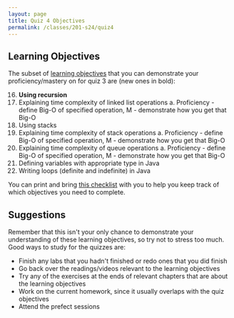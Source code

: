 ```yaml
---
layout: page
title: Quiz 4 Objectives
permalink: /classes/201-s24/quiz4
---
```


## Learning Objectives

The subset of [learning objectives](quizzes-overview) that you can demonstrate your proficiency/mastery on for quiz 3 are (new ones in bold):

16. **Using recursion**
9. Explaining time complexity of linked list operations
    a. Proficiency - define Big-O of specified operation, M - demonstrate how you get that Big-O
10. Using stacks
11. Explaining time complexity of stack operations
    a. Proficiency - define Big-O of specified operation, M - demonstrate how you get that Big-O
13. Explaining time complexity of queue operations
    a. Proficiency - define Big-O of specified operation, M - demonstrate how you get that Big-O
1. Defining variables with appropriate type in Java
2. Writing loops (definite and indefinite) in Java

You can print and bring [this checklist](https://docs.google.com/document/d/1AzqD2hTc-PQjuBejkFh26TtSbRf2fD00espRmzMou18/edit?usp=sharing) with you to help you keep track of which objectives you need to complete.

## Suggestions
Remember that this isn't your only chance to demonstrate your understanding of these learning objectives, so try not to stress too much.
Good ways to study for the quizzes are:
* Finish any labs that you hadn't finished or redo ones that you did finish
* Go back over the readings/videos relevant to the learning objectives
* Try any of the exercises at the ends of relevant chapters that are about the learning objectives
* Work on the current homework, since it usually overlaps with the quiz objectives
* Attend the prefect sessions